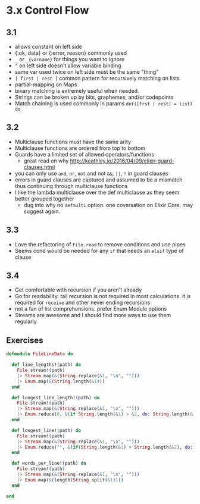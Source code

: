 # 3.x Control Flow

## 3.1

* allows constant on left side
* {:ok, data} or {:error, reason} commonly used
* `_` or `_{varname}` for things you want to ignore
* `^` on left side doesn't allow variable binding
* same var used twice on left side must be the same "thing"
* `[ first | rest ]` common pattern for recursively matching on lists
* partial-mapping on Maps
* binary matching is extremely useful when needed.
* Strings can be broken up by bits, graphemes, and/or codepoints
* Match chaining is used commonly in params ```def([frst | rest] = list) do```

## 3.2

* Multiclause functions must have the same arity
* Multiclause functions are ordered from top to bottom
* Guards have a limited set of allowed operators/functions
  * great read on why http://keathley.io/2016/04/09/elixir-guard-clauses.html
* you can only use `and`, `or`, `not` and not `&&`, `||`, `!` in guard clauses
* errors in guard clauses are captured and assumed to be a mismatch thus continuing through multiclause functions
* I like the lambda multiclause over the def multiclause as they seem better grouped together
  * dug into why no `defmulti` option. one coversation on Elixir Core. may suggest again.

## 3.3
* Love the refactoring of `File.read` to remove conditions and use pipes
* Seems cond would be needed for any `if` that needs an `elsif` type of clause

## 3.4
* Get comfortable with recursion if you aren't already
* Go for readability. tail recursion is not required in most calculations. it is required for `receive` and other never ending recursions
* not a fan of list comprehensions. prefer Enum Module options
* Streams are awesome and I should find more ways to use them regularly

## Exercises

``` elixir
defmodule FileLineData do

  def line_lengths!(path) do
    File.stream!(path)
    |> Stream.map(&(String.replace(&1, "\n", "")))
    |> Enum.map(&(String.length(&1)))
  end

  def longest_line_length!(path) do
    File.stream!(path)
    |> Stream.map(&(String.replace(&1, "\n", "")))
    |> Enum.reduce(0, &(if String.length(&1) > &2, do: String.length(&1), else: &2))
  end

  def longest_line!(path) do
    File.stream!(path)
    |> Stream.map(&(String.replace(&1, "\n", "")))
    |> Enum.reduce("", &(if(String.length(&1) > String.length(&2), do: &1, else: &2)))
  end

  def words_per_line!(path) do
    File.stream!(path)
    |> Stream.map(&(String.replace(&1, "\n", "")))
    |> Enum.map(&(length(String.split(&1))))
  end

end

```
